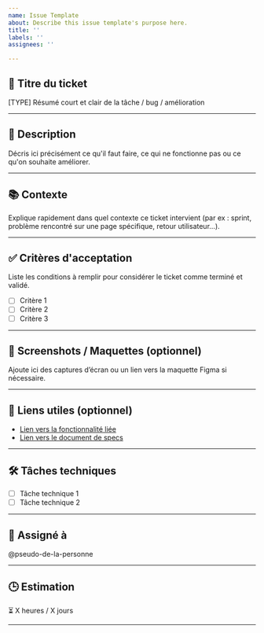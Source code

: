 ```yaml
---
name: Issue Template
about: Describe this issue template's purpose here.
title: ''
labels: ''
assignees: ''

---
```


## 📌 Titre du ticket  
[TYPE] Résumé court et clair de la tâche / bug / amélioration  

---

## 📝 Description  
Décris ici précisément ce qu'il faut faire, ce qui ne fonctionne pas ou ce qu'on souhaite améliorer.

---

## 📚 Contexte  
Explique rapidement dans quel contexte ce ticket intervient (par ex : sprint, problème rencontré sur une page spécifique, retour utilisateur…).

---

## ✅ Critères d'acceptation  
Liste les conditions à remplir pour considérer le ticket comme terminé et validé.

- [ ] Critère 1
- [ ] Critère 2  
- [ ] Critère 3  

---

## 📸 Screenshots / Maquettes (optionnel)  
Ajoute ici des captures d’écran ou un lien vers la maquette Figma si nécessaire.

---

## 🔗 Liens utiles (optionnel)  
- [Lien vers la fonctionnalité liée](#)
- [Lien vers le document de specs](#)

---

## 🛠️ Tâches techniques  
- [ ] Tâche technique 1  
- [ ] Tâche technique 2  

---

## 👤 Assigné à  
@pseudo-de-la-personne

---

## 🕒 Estimation  
⏳ X heures / X jours  

---
